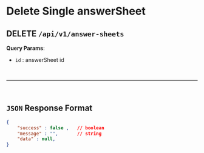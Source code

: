 # **Delete Single answerSheet**

## DELETE ``/api/v1/answer-sheets``

**Query Params**:
- ``id`` : answerSheet id

<br><hr><br>

## ``JSON`` Response Format

``` json
{
    "success" : false ,   // boolean
    "message" : "",       // string
    "data" : null,        
}
```